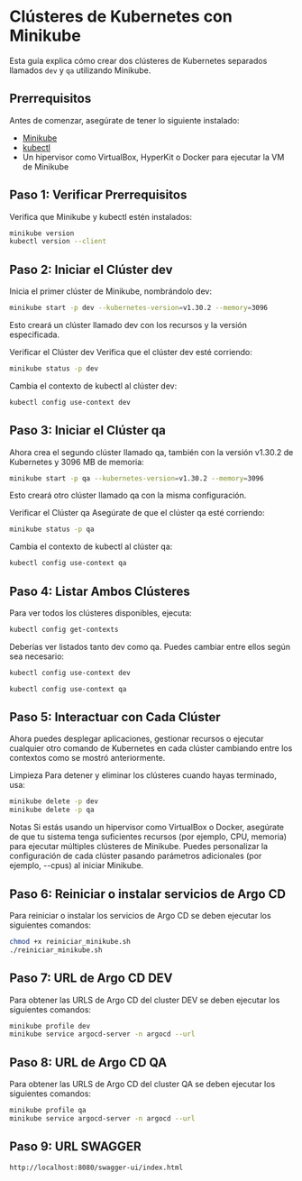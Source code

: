 # Clústeres de Kubernetes con Minikube

Esta guía explica cómo crear dos clústeres de Kubernetes separados llamados `dev` y `qa` utilizando Minikube.

## Prerrequisitos

Antes de comenzar, asegúrate de tener lo siguiente instalado:

- [Minikube](https://minikube.sigs.k8s.io/docs/start/)
- [kubectl](https://kubernetes.io/docs/tasks/tools/install-kubectl/)
- Un hipervisor como VirtualBox, HyperKit o Docker para ejecutar la VM de Minikube

## Paso 1: Verificar Prerrequisitos

Verifica que Minikube y kubectl estén instalados:

```bash
minikube version
kubectl version --client
```

## Paso 2: Iniciar el Clúster dev
Inicia el primer clúster de Minikube, nombrándolo dev:

```bash
minikube start -p dev --kubernetes-version=v1.30.2 --memory=3096
```

Esto creará un clúster llamado dev con los recursos y la versión especificada.

Verificar el Clúster dev
Verifica que el clúster dev esté corriendo:

```bash
minikube status -p dev
```
Cambia el contexto de kubectl al clúster dev:

```bash
kubectl config use-context dev
```

## Paso 3: Iniciar el Clúster qa
Ahora crea el segundo clúster llamado qa, también con la versión v1.30.2 de Kubernetes y 3096 MB de memoria:

```bash
minikube start -p qa --kubernetes-version=v1.30.2 --memory=3096
```

Esto creará otro clúster llamado qa con la misma configuración.

Verificar el Clúster qa
Asegúrate de que el clúster qa esté corriendo:

```bash
minikube status -p qa
```
Cambia el contexto de kubectl al clúster qa:

```bash
kubectl config use-context qa
```

## Paso 4: Listar Ambos Clústeres
Para ver todos los clústeres disponibles, ejecuta:

```bash
kubectl config get-contexts
```

Deberías ver listados tanto dev como qa. Puedes cambiar entre ellos según sea necesario:

```bash
kubectl config use-context dev

kubectl config use-context qa
```

## Paso 5: Interactuar con Cada Clúster
Ahora puedes desplegar aplicaciones, gestionar recursos o ejecutar cualquier otro comando de Kubernetes en cada clúster cambiando entre los contextos como se mostró anteriormente.

Limpieza
Para detener y eliminar los clústeres cuando hayas terminado, usa:

```bash
minikube delete -p dev
minikube delete -p qa
```

Notas
Si estás usando un hipervisor como VirtualBox o Docker, asegúrate de que tu sistema tenga suficientes recursos (por ejemplo, CPU, memoria) para ejecutar múltiples clústeres de Minikube.
Puedes personalizar la configuración de cada clúster pasando parámetros adicionales (por ejemplo, --cpus) al iniciar Minikube.

## Paso 6: Reiniciar o instalar servicios de Argo CD
Para reiniciar o instalar los servicios de Argo CD se deben ejecutar los siguientes comandos:

```bash
chmod +x reiniciar_minikube.sh 
./reiniciar_minikube.sh
```

## Paso 7: URL de Argo CD DEV
Para obtener las URLS de Argo CD del cluster DEV se deben ejecutar los siguientes comandos:

```bash
minikube profile dev
minikube service argocd-server -n argocd --url
```

## Paso 8: URL de Argo CD QA
Para obtener las URLS de Argo CD del cluster QA se deben ejecutar los siguientes comandos:

```bash
minikube profile qa
minikube service argocd-server -n argocd --url
```

## Paso 9: URL SWAGGER
```bash
http://localhost:8080/swagger-ui/index.html
```
